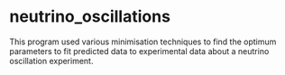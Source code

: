 # neutrino_oscillations
This program used various minimisation techniques to find the optimum parameters to fit predicted data to experimental data about a neutrino oscillation experiment.

